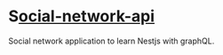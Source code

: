 # S[ocial-network-api](https://github.com/ngimdock/social-network-api)

Social network application to learn Nestjs with graphQL.
